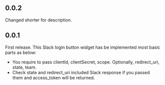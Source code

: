 ## 0.0.2

Changed shorter for description.

## 0.0.1

First release. This Slack login button widget has be implemented most basic parts as below:

* You require to pass clientId, clientSecret, scope. Optionally, redirect_uri, state, team.
* Check state and redirect_uri included Slack response if you passed them and access_token will be returned.
